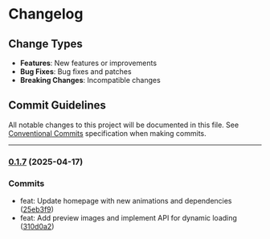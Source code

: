 # Changelog

## Change Types

- **Features**: New features or improvements
- **Bug Fixes**: Bug fixes and patches
- **Breaking Changes**: Incompatible changes

## Commit Guidelines

All notable changes to this project will be documented in this file. See [Conventional Commits](https://www.conventionalcommits.org/) specification when making commits.

---
### [0.1.7](https://github.com/sichang824/pphoto/compare/0.1.6...0.1.7) (2025-04-17)

### Commits

* feat: Update homepage with new animations and dependencies ([25eb3f9](https://github.com/sichang824/pphoto/commit/25eb3f904326d71fba6ccec58df10c8e3057d93e))
* feat: Add preview images and implement API for dynamic loading ([310d0a2](https://github.com/sichang824/pphoto/commit/310d0a21b45bfe720044e6d1c8ac1fd9bcc40b14))

